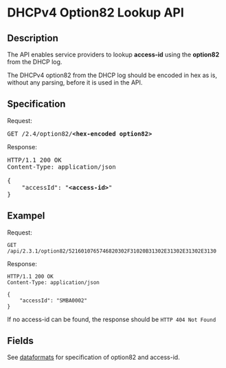 # DHCPv4 Option82 Lookup API

## Description

The API enables service providers to lookup **access-id** using the **option82** from the DHCP log.

The DHCPv4 option82 from the DHCP log should be encoded in hex as is, without any parsing, before it is used in the API.

## Specification
Request:
<pre>GET /2.4/option82/<b>&lt;hex-encoded option82&gt;</b></pre>

Response:
<pre>
HTTP/1.1 200 OK
Content-Type: application/json

{
    "accessId": "<b>&lt;access-id&gt;</b>"
}
</pre>


## Exampel

Request:
```http
GET /api/2.3.1/option82/5216010765746820302F31020B31302E31302E31302E3130
```

Response:
```http
HTTP/1.1 200 OK
Content-Type: application/json

{
    "accessId": "SMBA0002"
}
```

If no access-id can be found, the response should be `HTTP 404 Not Found`

## Fields
See [dataformats](dataformats.md) for specification of option82 and access-id.

